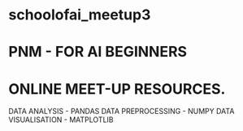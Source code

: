 # schoolofai_meetup3
 
# PNM - FOR AI BEGINNERS
# ONLINE MEET-UP RESOURCES.

DATA ANALYSIS - PANDAS
DATA PREPROCESSING - NUMPY
DATA VISUALISATION - MATPLOTLIB
